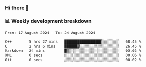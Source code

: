### Hi there 👋

### 📊 Weekly development breakdown
<!--START_SECTION:waka-->

```txt
From: 17 August 2024 - To: 24 August 2024

C++        5 hrs 27 mins   █████████████████░░░░░░░░   68.45 %
C          2 hrs 6 mins    ██████▓░░░░░░░░░░░░░░░░░░   26.45 %
Markdown   24 mins         █▒░░░░░░░░░░░░░░░░░░░░░░░   05.03 %
XML        0 secs          ░░░░░░░░░░░░░░░░░░░░░░░░░   00.06 %
Git        0 secs          ░░░░░░░░░░░░░░░░░░░░░░░░░   00.02 %
```

<!--END_SECTION:waka-->
